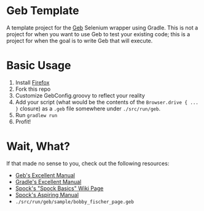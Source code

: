 Geb Template
=============

A template project for the [Geb](http://gebish.org) Selenium wrapper using Gradle.
This is not a project for when you want to use Geb to test your existing code; this is a project
for when the goal is to write Geb that will execute.

Basic Usage
=============

1. Install [Firefox](http://www.mozilla.org/en-US/firefox/new/)
1. Fork this repo
1. Customize GebConfig.groovy to reflect your reality
1. Add your script (what would be the contents of the `Browser.drive { ... }` closure) as a `.geb` file somewhere under `./src/run/geb`.
1. Run `gradlew run`
1. Profit!

Wait, What?
=============

If that made no sense to you, check out the following resources:

* [Geb's Excellent Manual](http://www.gebish.org/manual/current/all.html)
* [Gradle's Excellent Manual](http://www.gradle.org/docs/current/userguide/userguide_single.html)
* [Spock's "Spock Basics" Wiki Page](http://code.google.com/p/spock/wiki/SpockBasics)
* [Spock's Aspiring Manual](http://docs.spockframework.org/en/latest/)
* `./src/run/geb/sample/bobby_fischer_page.geb`
